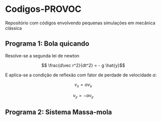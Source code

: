 # Codigos-PROVOC
Repositório com códigos envolvendo pequenas simulações em mecânica clássica

## Programa 1: Bola quicando 

Resolve-se a segunda lei de newton 

$$ \frac{d\vec r^2}{dt^2} = - g \hat{y}$$

E aplica-se a condição de reflexão com fator de perdade de velocidade $\alpha$:

$$ v_x =  \alpha v_x $$

$$ v_y = -\alpha v_y $$

## Programa 2: Sistema Massa-mola
